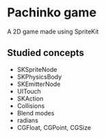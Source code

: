 # Pachinko game

A 2D game made using SpriteKit

## Studied concepts

- SKSpriteNode
- SKPhysicsBody
- SKEmitterNode
- UITouch
- SKAction
- Collisions
- Blend modes
- radians
- CGFloat, CGPoint, CGSize
